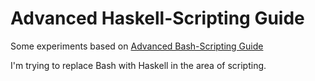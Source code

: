 # Advanced Haskell-Scripting Guide
Some experiments based on [Advanced Bash-Scripting Guide](http://www.tldp.org/LDP/abs/html/)

I'm trying to replace Bash with Haskell in the area of scripting.
